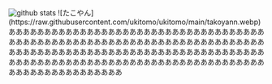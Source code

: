   <img alt="github stats" height="170px" src="https://github-readme-stats.vercel.app/api?username=ukitomo&show_icons=ture" />
![たこやん](https://raw.githubusercontent.com/ukitomo/ukitomo/main/takoyann.webp)  
ああああああああああああああああああああああああああああああああああああああああああああああああああああああああああああああああああああああああああああああああああああああああああああああああああああああああああああああああああああああああああああああああああああああああああああああああああああああああああああああああ